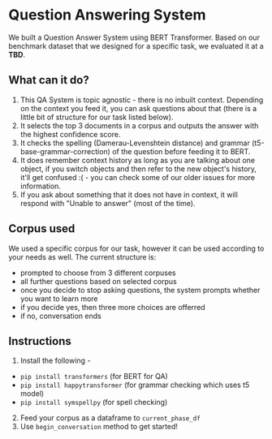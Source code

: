# Question Answering System
We built a Question Answer System using BERT Transformer. Based on our benchmark dataset that we designed for a specific task, we evaluated it at a **TBD**.

## What can it do?
1. This QA System is topic agnostic - there is no inbuilt context. Depending on the context you feed it, you can ask questions about that (there is a little bit of structure for our task listed below).
2. It selects the top 3 documents in a corpus and outputs the answer with the highest confidence score.
3. It checks the spelling (Damerau-Levenshtein distance) and grammar (t5-base-grammar-correction) of the question before feeding it to BERT.
4. It does remember context history as long as you are talking about one object, if you switch objects and then refer to the new object's history, it'll get confused :( - you can check some of our older issues for more information.
5. If you ask about something that it does not have in context, it will respond with "Unable to answer" (most of the time).

## Corpus used
We used a specific corpus for our task, however it can be used according to your needs as well. The current structure is:
- prompted to choose from 3 different corpuses
- all further questions based on selected corpus
- once you decide to stop asking questions, the system prompts whether you want to learn more
- if you decide yes, then three more choices are offerred
- if no, conversation ends

## Instructions
1. Install the following - 
- `pip install transformers` (for BERT for QA)
- `pip install happytransformer` (for grammar checking which uses t5 model)
- `pip install symspellpy` (for spell checking)

2. Feed your corpus as a dataframe to `current_phase_df`
3. Use `begin_conversation` method to get started!
